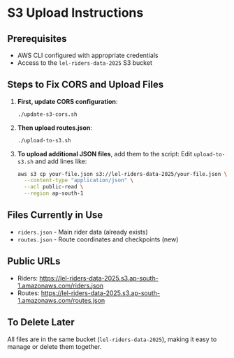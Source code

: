 # S3 Upload Instructions

## Prerequisites
- AWS CLI configured with appropriate credentials
- Access to the `lel-riders-data-2025` S3 bucket

## Steps to Fix CORS and Upload Files

1. **First, update CORS configuration**:
   ```bash
   ./update-s3-cors.sh
   ```

2. **Then upload routes.json**:
   ```bash
   ./upload-to-s3.sh
   ```

2. **To upload additional JSON files**, add them to the script:
   Edit `upload-to-s3.sh` and add lines like:
   ```bash
   aws s3 cp your-file.json s3://lel-riders-data-2025/your-file.json \
     --content-type "application/json" \
     --acl public-read \
     --region ap-south-1
   ```

## Files Currently in Use
- `riders.json` - Main rider data (already exists)
- `routes.json` - Route coordinates and checkpoints (new)

## Public URLs
- Riders: https://lel-riders-data-2025.s3.ap-south-1.amazonaws.com/riders.json
- Routes: https://lel-riders-data-2025.s3.ap-south-1.amazonaws.com/routes.json

## To Delete Later
All files are in the same bucket (`lel-riders-data-2025`), making it easy to manage or delete them together.